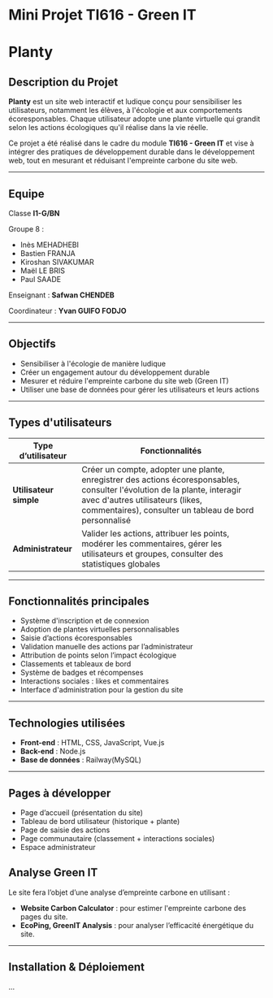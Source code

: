 # Mini Projet TI616 - Green IT

# Planty

## Description du Projet

**Planty** est un site web interactif et ludique conçu pour sensibiliser les utilisateurs, notamment les élèves, à l'écologie et aux comportements écoresponsables. Chaque utilisateur adopte une plante virtuelle qui grandit selon les actions écologiques qu'il réalise dans la vie réelle.

Ce projet a été réalisé dans le cadre du module **TI616 - Green IT** et vise à intégrer des pratiques de développement durable dans le développement web, tout en mesurant et réduisant l'empreinte carbone du site web.

---

## Equipe

Classe **I1-G/BN**

Groupe 8 :

- Inès MEHADHEBI
- Bastien FRANJA
- Kiroshan SIVAKUMAR
- Maël LE BRIS
- Paul SAADE

Enseignant : **Safwan CHENDEB**

Coordinateur : **Yvan GUIFO FODJO**

---

## Objectifs

- Sensibiliser à l'écologie de manière ludique
- Créer un engagement autour du développement durable
- Mesurer et réduire l'empreinte carbone du site web (Green IT)
- Utiliser une base de données pour gérer les utilisateurs et leurs actions

---

## Types d'utilisateurs

| Type d’utilisateur | Fonctionnalités |
|--------------------|-----------------|
| **Utilisateur simple** | Créer un compte, adopter une plante, enregistrer des actions écoresponsables, consulter l'évolution de la plante, interagir avec d'autres utilisateurs (likes, commentaires), consulter un tableau de bord personnalisé |
| **Administrateur** | Valider les actions, attribuer les points, modérer les commentaires, gérer les utilisateurs et groupes, consulter des statistiques globales |

---

## Fonctionnalités principales

- Système d'inscription et de connexion
- Adoption de plantes virtuelles personnalisables
- Saisie d’actions écoresponsables
- Validation manuelle des actions par l’administrateur
- Attribution de points selon l’impact écologique
- Classements et tableaux de bord
- Système de badges et récompenses
- Interactions sociales : likes et commentaires
- Interface d'administration pour la gestion du site

---

## Technologies utilisées

- **Front-end** : HTML, CSS, JavaScript, Vue.js
- **Back-end** : Node.js
- **Base de données** : Railway(MySQL)

---

## Pages à développer

- Page d’accueil (présentation du site)
- Tableau de bord utilisateur (historique + plante)
- Page de saisie des actions
- Page communautaire (classement + interactions sociales)
- Espace administrateur

## Analyse Green IT

Le site fera l’objet d’une analyse d’empreinte carbone en utilisant :
- **Website Carbon Calculator** : pour estimer l'empreinte carbone des pages du site.
- **EcoPing, GreenIT Analysis** : pour analyser l’efficacité énergétique du site.

---

## Installation & Déploiement

...